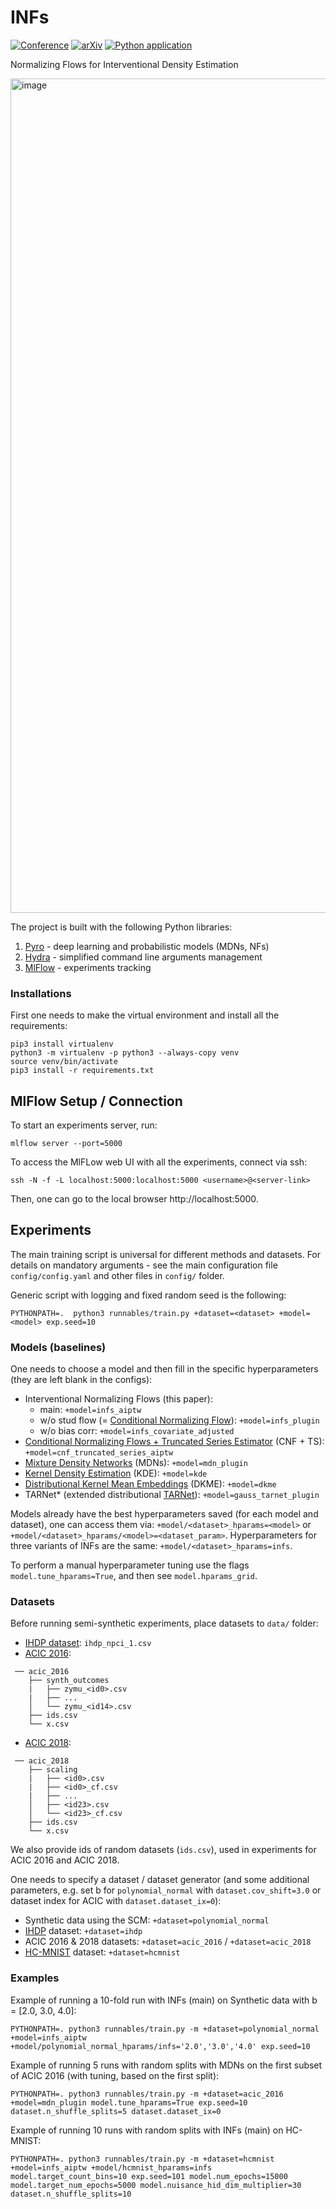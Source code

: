 # INFs
[![Conference](https://img.shields.io/badge/ICML23-Paper-blue])](https://proceedings.mlr.press/v202/melnychuk23a/melnychuk23a.pdf)
[![arXiv](https://img.shields.io/badge/arXiv-2209.06203-b31b1b.svg)](https://arxiv.org/abs/2209.06203)
[![Python application](https://github.com/Valentyn1997/INFs/actions/workflows/python-app.yml/badge.svg)](https://github.com/Valentyn1997/INFs/actions/workflows/python-app.yml)

Normalizing Flows for Interventional Density Estimation

<img width="1335" alt="image" src="https://github.com/Valentyn1997/INFs/assets/23198776/a3557641-9ac4-48de-b596-4c6679e56fc2">

The project is built with the following Python libraries:
1. [Pyro](https://pyro.ai/) - deep learning and probabilistic models (MDNs, NFs)
2. [Hydra](https://hydra.cc/docs/intro/) - simplified command line arguments management
3. [MlFlow](https://mlflow.org/) - experiments tracking

### Installations
First one needs to make the virtual environment and install all the requirements:
```console
pip3 install virtualenv
python3 -m virtualenv -p python3 --always-copy venv
source venv/bin/activate
pip3 install -r requirements.txt
```

## MlFlow Setup / Connection
To start an experiments server, run: 

`mlflow server --port=5000`

To access the MlFLow web UI with all the experiments, connect via ssh:

`ssh -N -f -L localhost:5000:localhost:5000 <username>@<server-link>`

Then, one can go to the local browser http://localhost:5000.


## Experiments

The main training script is universal for different methods and datasets. For details on mandatory arguments - see the main configuration file `config/config.yaml` and other files in `config/` folder.

Generic script with logging and fixed random seed is the following:
```console
PYTHONPATH=.  python3 runnables/train.py +dataset=<dataset> +model=<model> exp.seed=10
```

### Models (baselines)
One needs to choose a model and then fill in the specific hyperparameters (they are left blank in the configs):
- Interventional Normalizing Flows (this paper):
  - main: `+model=infs_aiptw`
  - w/o stud flow (= [Conditional Normalizing Flow](https://arxiv.org/pdf/1802.04908.pdf)): `+model=infs_plugin`
  - w/o bias corr: `+model=infs_covariate_adjusted`
- [Conditional Normalizing Flows + Truncated Series Estimator](https://academic.oup.com/biomet/advance-article-abstract/doi/10.1093/biomet/asad017/7068801?redirectedFrom=fulltext) (CNF + TS): `+model=cnf_truncated_series_aiptw`
- [Mixture Density Networks](https://publications.aston.ac.uk/id/eprint/373/1/NCRG_94_004.pdf) (MDNs): `+model=mdn_plugin`
- [Kernel Density Estimation](https://arxiv.org/pdf/1806.02935.pdf) (KDE): `+model=kde`
- [Distributional Kernel Mean Embeddings](https://arxiv.org/pdf/1805.08845.pdf) (DKME): `+model=dkme`
- TARNet* (extended distributional [TARNet](https://arxiv.org/abs/1606.03976)): `+model=gauss_tarnet_plugin`

Models already have the best hyperparameters saved (for each model and dataset), one can access them via: `+model/<dataset>_hparams=<model>` or `+model/<dataset>_hparams/<model>=<dataset_param>`. Hyperparameters for three variants of INFs are the same: `+model/<dataset>_hparams=infs`.

To perform a manual hyperparameter tuning use the flags `model.tune_hparams=True`, and then see `model.hparams_grid`. 

### Datasets
Before running semi-synthetic experiments, place datasets to `data/` folder:
- [IHDP dataset](https://github.com/AMLab-Amsterdam/CEVAE/blob/master/datasets/IHDP/csv/ihdp_npci_1.csv): `ihdp_npci_1.csv`
- [ACIC 2016](https://jenniferhill7.wixsite.com/acic-2016/competition): 
```
 ── acic_2016
    ├── synth_outcomes
    |   ├── zymu_<id0>.csv   
    |   ├── ... 
    │   └── zymu_<id14>.csv 
    ├── ids.csv
    └── x.csv 
```
- [ACIC 2018](https://www.synapse.org/#!Synapse:syn11294478/wiki/486304):
```
 ── acic_2018
    ├── scaling
    |   ├── <id0>.csv 
    |   ├── <id0>_cf.csv
    |   ├── ... 
    │   ├── <id23>.csv
    │   └── <id23>_cf.csv 
    ├── ids.csv
    └── x.csv 
```
We also provide ids of random datasets (`ids.csv`), used in experiments for ACIC 2016 and ACIC 2018.

One needs to specify a dataset / dataset generator (and some additional parameters, e.g. set b for `polynomial_normal` with `dataset.cov_shift=3.0` or dataset index for ACIC with `dataset.dataset_ix=0`):
- Synthetic data using the SCM: `+dataset=polynomial_normal`
- [IHDP](https://www.tandfonline.com/doi/abs/10.1198/jcgs.2010.08162) dataset: `+dataset=ihdp`
- ACIC 2016 & 2018 datasets: `+dataset=acic_2016` / `+dataset=acic_2018` 
- [HC-MNIST](https://github.com/anndvision/quince/blob/main/quince/library/datasets/hcmnist.py) dataset: `+dataset=hcmnist`

### Examples
Example of running a 10-fold run with INFs (main) on Synthetic data with b = [2.0, 3.0, 4.0]:
```console
PYTHONPATH=. python3 runnables/train.py -m +dataset=polynomial_normal +model=infs_aiptw +model/polynomial_normal_hparams/infs='2.0','3.0','4.0' exp.seed=10
```

Example of running 5 runs with random splits with MDNs on the first subset of ACIC 2016 (with tuning, based on the first split):
```console
PYTHONPATH=. python3 runnables/train.py -m +dataset=acic_2016 +model=mdn_plugin model.tune_hparams=True exp.seed=10 dataset.n_shuffle_splits=5 dataset.dataset_ix=0
```

Example of running 10 runs with random splits with INFs (main) on HC-MNIST:
```console
PYTHONPATH=. python3 runnables/train.py -m +dataset=hcmnist +model=infs_aiptw +model/hcmnist_hparams=infs model.target_count_bins=10 exp.seed=101 model.num_epochs=15000 model.target_num_epochs=5000 model.nuisance_hid_dim_multiplier=30 dataset.n_shuffle_splits=10
```

